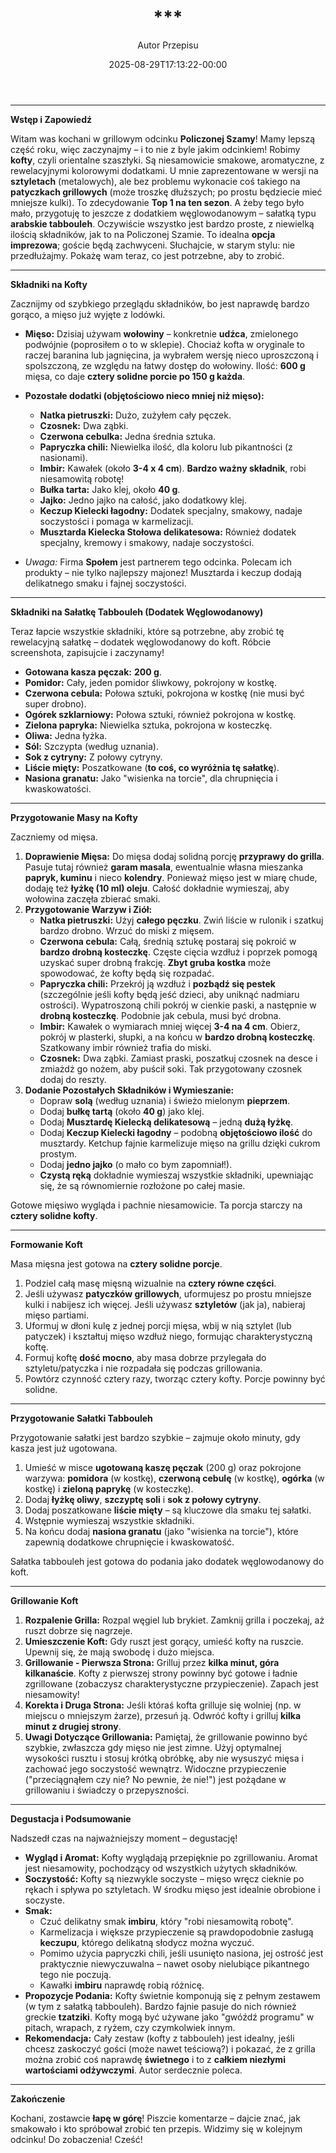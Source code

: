 ﻿---
draft: true
title: "***"
author: "Autor Przepisu"
recipe_image: images/recipe-headers/default.jpg
date: 2025-08-29T17:13:22-00:00
categories: ["do-kategoryzacji"]
tags: ["draft"]
tagline: "Przepis do sformatowania"
servings: 4
prep_time: 15
cook: true
cook_time: 30
calories: 300
protein: 20
fat: 10
carbohydrate: 25
---
***

**Wstęp i Zapowiedź**

Witam was kochani w grillowym odcinku **Policzonej Szamy**! Mamy lepszą część roku, więc zaczynajmy – i to nie z byle jakim odcinkiem! Robimy **kofty**, czyli orientalne szaszłyki. Są niesamowicie smakowe, aromatyczne, z rewelacyjnymi kolorowymi dodatkami. U mnie zaprezentowane w wersji na **sztyletach** (metalowych), ale bez problemu wykonacie coś takiego na **patyczkach grillowych** (może troszkę dłuższych; po prostu będziecie mieć mniejsze kulki). To zdecydowanie **Top 1 na ten sezon**. A żeby tego było mało, przygotuję to jeszcze z dodatkiem węglowodanowym – sałatką typu **arabskie tabbouleh**. Oczywiście wszystko jest bardzo proste, z niewielką ilością składników, jak to na Policzonej Szamie. To idealna **opcja imprezowa**; goście będą zachwyceni. Słuchajcie, w starym stylu: nie przedłużajmy. Pokażę wam teraz, co jest potrzebne, aby to zrobić.

***

**Składniki na Kofty**

Zacznijmy od szybkiego przeglądu składników, bo jest naprawdę bardzo gorąco, a mięso już wyjęte z lodówki.

*   **Mięso:** Dzisiaj używam **wołowiny** – konkretnie **udźca**, zmielonego podwójnie (poprosiłem o to w sklepie). Chociaż kofta w oryginale to raczej baranina lub jagnięcina, ja wybrałem wersję nieco uproszczoną i spolszczoną, ze względu na łatwy dostęp do wołowiny. Ilość: **600 g** mięsa, co daje **cztery solidne porcie po 150 g każda**.
*   **Pozostałe dodatki (objętościowo nieco mniej niż mięso):**
    *   **Natka pietruszki:** Dużo, zużyłem cały pęczek.
    *   **Czosnek:** Dwa ząbki.
    *   **Czerwona cebulka:** Jedna średnia sztuka.
    *   **Papryczka chili:** Niewielka ilość, dla koloru lub pikantności (z nasionami).
    *   **Imbir:** Kawałek (około **3-4 x 4 cm**). **Bardzo ważny składnik**, robi niesamowitą robotę!
    *   **Bułka tarta:** Jako klej, około **40 g**.
    *   **Jajko:** Jedno jajko na całość, jako dodatkowy klej.
    *   **Keczup Kielecki łagodny:** Dodatek specjalny, smakowy, nadaje soczystości i pomaga w karmelizacji.
    *   **Musztarda Kielecka Stołowa delikatesowa:** Również dodatek specjalny, kremowy i smakowy, nadaje soczystości.

*   *Uwaga:* Firma **Społem** jest partnerem tego odcinka. Polecam ich produkty – nie tylko najlepszy majonez! Musztarda i keczup dodają delikatnego smaku i fajnej soczystości.

***

**Składniki na Sałatkę Tabbouleh (Dodatek Węglowodanowy)**

Teraz łapcie wszystkie składniki, które są potrzebne, aby zrobić tę rewelacyjną sałatkę – dodatek węglowodanowy do koft. Róbcie screenshota, zapisujcie i zaczynamy!

*   **Gotowana kasza pęczak:** **200 g**.
*   **Pomidor:** Cały, jeden pomidor śliwkowy, pokrojony w kostkę.
*   **Czerwona cebula:** Połowa sztuki, pokrojona w kostkę (nie musi być super drobno).
*   **Ogórek szklarniowy:** Połowa sztuki, również pokrojona w kostkę.
*   **Zielona papryka:** Niewielka sztuka, pokrojona w kosteczkę.
*   **Oliwa:** Jedna łyżka.
*   **Sól:** Szczypta (według uznania).
*   **Sok z cytryny:** Z połowy cytryny.
*   **Liście mięty:** Poszatkowane (**to coś, co wyróżnia tę sałatkę**).
*   **Nasiona granatu:** Jako "wisienka na torcie", dla chrupnięcia i kwaskowatości.

***

**Przygotowanie Masy na Kofty**

Zaczniemy od mięsa.

1.  **Doprawienie Mięsa:** Do mięsa dodaj solidną porcję **przyprawy do grilla**. Pasuje tutaj również **garam masala**, ewentualnie własna mieszanka **papryk, kuminu** i nieco **kolendry**. Ponieważ mięso jest w miarę chude, dodaję też **łyżkę (10 ml) oleju**. Całość dokładnie wymieszaj, aby wołowina zaczęła zbierać smaki.
2.  **Przygotowanie Warzyw i Ziół:**
    *   **Natka pietruszki:** Użyj **całego pęczku**. Zwiń liście w rulonik i szatkuj bardzo drobno. Wrzuć do miski z mięsem.
    *   **Czerwona cebula:** Całą, średnią sztukę postaraj się pokroić w **bardzo drobną kosteczkę**. Częste cięcia wzdłuż i poprzek pomogą uzyskać super drobną frakcję. **Zbyt gruba kostka** może spowodować, że kofty będą się rozpadać.
    *   **Papryczka chili:** Przekrój ją wzdłuż i **pozbądź się pestek** (szczególnie jeśli kofty będą jeść dzieci, aby uniknąć nadmiaru ostrości). Wypatroszoną chili pokrój w cienkie paski, a następnie w **drobną kosteczkę**. Podobnie jak cebula, musi być drobna.
    *   **Imbir:** Kawałek o wymiarach mniej więcej **3-4 na 4 cm**. Obierz, pokrój w plasterki, słupki, a na końcu w **bardzo drobną kosteczkę**. Szatkowany imbir również trafia do miski.
    *   **Czosnek:** Dwa ząbki. Zamiast praski, poszatkuj czosnek na desce i zmiażdż go nożem, aby puścił soki. Tak przygotowany czosnek dodaj do reszty.
3.  **Dodanie Pozostałych Składników i Wymieszanie:**
    *   Dopraw **solą** (według uznania) i świeżo mielonym **pieprzem**.
    *   Dodaj **bułkę tartą** (około **40 g**) jako klej.
    *   Dodaj **Musztardę Kielecką delikatesową** – jedną **dużą łyżkę**.
    *   Dodaj **Keczup Kielecki łagodny** – podobną **objętościowo ilość** do musztardy. Ketchup fajnie karmelizuje mięso na grillu dzięki cukrom prostym.
    *   Dodaj **jedno jajko** (o mało co bym zapomniał!).
    *   **Czystą ręką** dokładnie wymieszaj wszystkie składniki, upewniając się, że są równomiernie rozłożone po całej masie.

Gotowe mięsiwo wygląda i pachnie niesamowicie. Ta porcja starczy na **cztery solidne kofty**.

***

**Formowanie Koft**

Masa mięsna jest gotowa na **cztery solidne porcje**.

1.  Podziel całą masę mięsną wizualnie na **cztery równe części**.
2.  Jeśli używasz **patyczków grillowych**, uformujesz po prostu mniejsze kulki i nabijesz ich więcej. Jeśli używasz **sztyletów** (jak ja), nabieraj mięso partiami.
3.  Uformuj w dłoni kulę z jednej porcji mięsa, wbij w nią sztylet (lub patyczek) i kształtuj mięso wzdłuż niego, formując charakterystyczną koftę.
4.  Formuj koftę **dość mocno**, aby masa dobrze przylegała do sztyletu/patyczka i nie rozpadała się podczas grillowania.
5.  Powtórz czynność cztery razy, tworząc cztery kofty. Porcje powinny być solidne.

***

**Przygotowanie Sałatki Tabbouleh**

Przygotowanie sałatki jest bardzo szybkie – zajmuje około minuty, gdy kasza jest już ugotowana.

1.  Umieść w misce **ugotowaną kaszę pęczak** (200 g) oraz pokrojone warzywa: **pomidora** (w kostkę), **czerwoną cebulę** (w kostkę), **ogórka** (w kostkę) i **zieloną paprykę** (w kosteczkę).
2.  Dodaj **łyżkę oliwy**, **szczyptę soli** i **sok z połowy cytryny**.
3.  Dodaj poszatkowane **liście mięty** – są kluczowe dla smaku tej sałatki.
4.  Wstępnie wymieszaj wszystkie składniki.
5.  Na końcu dodaj **nasiona granatu** (jako "wisienka na torcie"), które zapewnią dodatkowe chrupnięcie i kwaskowatość.

Sałatka tabbouleh jest gotowa do podania jako dodatek węglowodanowy do koft.

***

**Grillowanie Koft**

1.  **Rozpalenie Grilla:** Rozpal węgiel lub brykiet. Zamknij grilla i poczekaj, aż ruszt dobrze się nagrzeje.
2.  **Umieszczenie Koft:** Gdy ruszt jest gorący, umieść kofty na ruszcie. Upewnij się, że mają swobodę i dużo miejsca.
3.  **Grillowanie - Pierwsza Strona:** Grilluj przez **kilka minut, góra kilkanaście**. Kofty z pierwszej strony powinny być gotowe i ładnie zgrillowane (zobaczysz charakterystyczne przypieczenie). Zapach jest niesamowity!
4.  **Korekta i Druga Strona:** Jeśli któraś kofta grilluje się wolniej (np. w miejscu o mniejszym żarze), przesuń ją. Odwróć kofty i grilluj **kilka minut z drugiej strony**.
5.  **Uwagi Dotyczące Grillowania:** Pamiętaj, że grillowanie powinno być szybkie, zwłaszcza gdy mięso nie jest zimne. Użyj optymalnej wysokości rusztu i stosuj krótką obróbkę, aby nie wysuszyć mięsa i zachować jego soczystość wewnątrz. Widoczne przypieczenie ("przeciągnąłem czy nie? No pewnie, że nie!") jest pożądane w grillowaniu i świadczy o przepyszności.

***

**Degustacja i Podsumowanie**

Nadszedł czas na najważniejszy moment – degustację!

*   **Wygląd i Aromat:** Kofty wyglądają przepięknie po zgrillowaniu. Aromat jest niesamowity, pochodzący od wszystkich użytych składników.
*   **Soczystość:** Kofty są niezwykle soczyste – mięso wręcz cieknie po rękach i spływa po sztyletach. W środku mięso jest idealnie obrobione i soczyste.
*   **Smak:**
    *   Czuć delikatny smak **imbiru**, który "robi niesamowitą robotę".
    *   Karmelizacja i większe przypieczenie są prawdopodobnie zasługą **keczupu**, którego delikatną słodycz można wyczuć.
    *   Pomimo użycia papryczki chili, jeśli usunięto nasiona, jej ostrość jest praktycznie niewyczuwalna – nawet osoby nielubiące pikantnego tego nie poczują.
    *   Kawałki **imbiru** naprawdę robią różnicę.
*   **Propozycje Podania:** Kofty świetnie komponują się z pełnym zestawem (w tym z sałatką tabbouleh). Bardzo fajnie pasuje do nich również greckie **tzatziki**. Kofty mogą być używane jako "gwóźdź programu" w pitach, wrapach, z ryżem, czy czymkolwiek innym.
*   **Rekomendacja:** Cały zestaw (kofty z tabbouleh) jest idealny, jeśli chcesz zaskoczyć gości (może nawet teściową?) i pokazać, że z grilla można zrobić coś naprawdę **świetnego** i to z **całkiem niezłymi wartościami odżywczymi**. Autor serdecznie poleca.

***

**Zakończenie**

Kochani, zostawcie **łapę w górę**! Piszcie komentarze – dajcie znać, jak smakowało i kto spróbował zrobić ten przepis. Widzimy się w kolejnym odcinku! Do zobaczenia! Cześć!